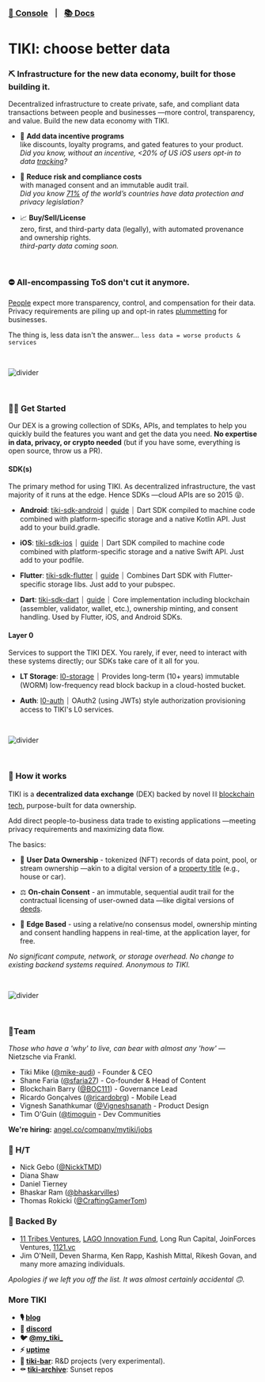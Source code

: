 ###  [🍍 Console](https://console.mytiki.com) &nbsp; ⏐ &nbsp; [📚 Docs](https://docs.mytiki.com)

# TIKI: choose better data   

### ⛏ Infrastructure for the new data economy, built for those building it.
Decentralized infrastructure to create private, safe, and compliant data transactions between people and businesses —more control, transparency, and value. Build the new data economy with TIKI.

- 🤑 **Add data incentive programs**  
like discounts, loyalty programs, and gated features to your product.  
*Did you know, without an incentive, <20% of US iOS users opt-in to data [tracking](https://support.apple.com/en-us/HT212025)?*  



- 🦺 **Reduce risk and compliance costs**  
with managed consent and an immutable audit trail.  
*Did you know [71%](https://unctad.org/page/data-protection-and-privacy-legislation-worldwide) of the world’s countries have data protection and privacy legislation?*  



- 📈 **Buy/Sell/License**  
zero, first, and third-party data (legally), with automated provenance and ownership rights.   
*third-party data coming soon.*  

&nbsp;

### ⛔️ All-encompassing ToS don't cut it anymore. 
[People](https://www.cisco.com/c/dam/en_us/about/doing_business/trust-center/docs/cisco-consumer-privacy-survey-2022.pdf) expect more transparency, control, and compensation for their data. Privacy requirements are piling up and opt-in rates [plummetting](https://www.flurry.com/blog/att-opt-in-rate-monthly-updates/) for businesses.

The thing is, less data isn't the answer...  `less data = worse products & services`

&nbsp;

![divider](https://user-images.githubusercontent.com/3769672/204665091-4e7f3f18-07b8-4803-b7b5-40bd4ba6745a.png)

&nbsp;
### 🧙‍♂️ Get Started
Our DEX is a growing collection of SDKs, APIs, and templates to help you quickly build the features you want and get the data you need. **No expertise in data, privacy, or crypto needed** (but if you have some, everything is open source, throw us a PR).

#### SDK(s)
The primary method for using TIKI. As decentralized infrastructure, the vast majority of it runs at the edge. Hence SDKs —cloud APIs are so 2015 😝.

- **Android**: [tiki-sdk-android](https://github.com/tiki/tiki-sdk-android) ⏐ [guide](https://docs.mytiki.com/docs/tiki-sdk-android-getting-started) ⏐ Dart SDK compiled to machine code combined with platform-specific storage and a native Kotlin API. Just add to your build.gradle.



- **iOS**: [tiki-sdk-ios](https://github.com/tiki/tiki-sdk-ios) ⏐ [guide](https://docs.mytiki.com/docs/tiki-sdk-ios-getting-started) ⏐ Dart SDK compiled to machine code combined with platform-specific storage and a native Swift API. Just add to your podfile.



- **Flutter**: [tiki-sdk-flutter](https://github.com/tiki/tiki-sdk-flutter) ⏐ [guide](https://docs.mytiki.com/docs/tiki-sdk-flutter-getting-started) ⏐ Combines Dart SDK with Flutter-specific storage libs. Just add to your pubspec.



- **Dart**: [tiki-sdk-dart](https://github.com/tiki/tiki-sdk-dart) ⏐ [guide](https://docs.mytiki.com/docs/tiki-sdk-dart-getting-started) ⏐ Core implementation including blockchain (assembler, validator, wallet, etc.), ownership minting, and consent handling. Used by Flutter, iOS, and Android SDKs.

#### Layer 0
Services to support the TIKI DEX. You rarely, if ever, need to interact with these systems directly; our SDKs take care of it all for you.

- **LT Storage**: [l0-storage](https://github.com/tiki/l0-storage) ⏐ Provides long-term (10+ years) immutable (WORM) low-frequency read block backup in a cloud-hosted bucket.



- **Auth**: [l0-auth](https://github.com/tiki/l0-auth) ⏐ OAuth2 (using JWTs) style authorization provisioning access to TIKI's L0 services. 

&nbsp;

![divider](https://user-images.githubusercontent.com/3769672/204665091-4e7f3f18-07b8-4803-b7b5-40bd4ba6745a.png)

&nbsp;
### 🤖 How it works
 
TIKI is a **decentralized data exchange** (DEX) backed by novel ⛓ [blockchain tech](https://github.com/tiki/.github/blob/main/profile/WHITEPAPER-2CHAINZ.md), purpose-built for data ownership. 

Add direct people-to-business data trade to existing applications —meeting privacy requirements and maximizing data flow.

The basics: 

- 🧾 **User Data Ownership** - tokenized (NFT) records of data point, pool, or stream ownership —akin to a digital version of a [property title](https://en.wikipedia.org/wiki/Title_(property)) (e.g., house or car).  



- ⚖️ **On-chain Consent** - an immutable, sequential audit trail for the contractual licensing of user-owned data —like digital versions of [deeds](https://en.wikipedia.org/wiki/Deed#Requirements).   



- 📱 **Edge Based** - using a relative/no consensus model, ownership minting and consent handling happens in real-time, at the application layer, for free. 

*No significant compute, network, or storage overhead. No change to existing backend systems required. Anonymous to TIKI.*

&nbsp;

![divider](https://user-images.githubusercontent.com/3769672/204665091-4e7f3f18-07b8-4803-b7b5-40bd4ba6745a.png)

&nbsp;
### 🍍Team  
*Those who have a 'why' to live, can bear with almost any 'how'* —Nietzsche via Frankl.  

- Tiki Mike ([@mike-audi](https://github.com/mike-audi)) - Founder & CEO 
- Shane Faria ([@sfaria27](https://github.com/sfaria27)) - Co-founder & Head of Content
- Blockchain Barry ([@BOC111](https://github.com/BOC111)) - Governance Lead
- Ricardo Gonçalves ([@ricardobrg](https://github.com/ricardobrg)) - Mobile Lead
- Vignesh Sanathkumar ([@Vigneshsanath](https://github.com/vigneshsanath) - Product Design
- Tim O'Guin ([@timoguin](https://github.com/timoguin) - Dev Communities

**We're hiring:** [angel.co/company/mytiki/jobs](https://angel.co/company/mytiki/jobs)

### 🤠 H/T
- Nick Gebo ([@NickkTMD](https://github.com/NickkTMD))
- Diana Shaw
- Daniel Tierney
- Bhaskar Ram ([@bhaskarvilles](https://github.com/bhaskarvilles))
- Thomas Rokicki ([@CraftingGamerTom](https://github.com/CraftingGamerTom))

### 🍹 Backed By
- [11 Tribes Ventures](https://11tribes.vc), [LAGO Innovation Fund](https://www.lagoinnovation.com), Long Run Capital, JoinForces Ventures, [1121.vc](https://1121.vc)
- Jim O'Neill, Deven Sharma, Ken Rapp, Kashish Mittal, Rikesh Govan, and many more amazing individuals.

*Apologies if we left you off the list. It was almost certainly accidental 🙃.*

### More TIKI
- **🎙️ [blog](https://blog.mytiki.com)**
- **👾 [discord](https://discord.gg/tiki)**
- **🐦 [@my_tiki_](https://twitter.com/my_tiki_)** 
- **⚡️ [uptime](https://status.mytiki.com)**
- **🍹 [tiki-bar](https://github.com/tiki-bar)**: R&D projects (very experimental).
- **⚰️ [tiki-archive](https://github.com/tiki-archive)**: Sunset repos
